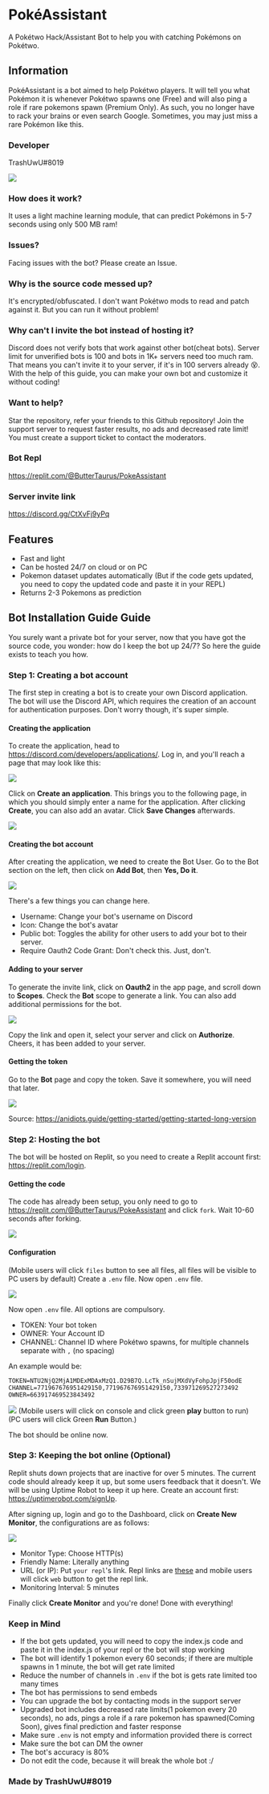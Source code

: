 # PokéAssistant
A Pokétwo Hack/Assistant Bot to help you with catching Pokémons on Pokétwo.
## Information
PokéAssistant is a bot aimed to help Pokétwo players. It will tell you what Pokémon it is whenever Pokétwo spawns one (Free) and will also ping a role if rare pokemons spawn (Premium Only). As such, you no longer have to rack your brains or even search Google. Sometimes, you may just miss a rare Pokémon like this.
### Developer
TrashUwU#8019

![](https://cdn.discordapp.com/attachments/764159382941728830/831117749187117086/Spawn.png)

### How does it work?
It uses a light machine learning module, that can predict Pokémons in 5-7 seconds using only 500 MB ram!
### Issues?
Facing issues with the bot? Please create an Issue.
### Why is the source code messed up?
It's encrypted/obfuscated. I don't want Pokétwo mods to read and patch against it. But you can run it without problem!
### Why can't I invite the bot instead of hosting it?
Discord does not verify bots that work against other bot(cheat bots). Server limit for unverified bots is 100 and bots in 1K+ servers need too much ram. That means you can't invite it to your server, if it's in 100 servers already 😵. With the help of this guide, you can make your own bot and customize it without coding!
### Want to help?
Star the repository, refer your friends to this Github repository! Join the support server to request faster results, no ads and decreased rate limit! You must create a support ticket to contact the moderators.
### Bot Repl
https://replit.com/@ButterTaurus/PokeAssistant
### Server invite link
https://discord.gg/CtXvFj9yPq

## Features
- Fast and light
- Can be hosted 24/7 on cloud or on PC
- Pokemon dataset updates automatically (But if the code gets updated, you need to copy the updated code and paste it in your REPL)
- Returns 2-3 Pokemons as prediction

## Bot Installation Guide Guide
You surely want a private bot for your server, now that you have got the source code, you wonder: how do I keep the bot up 24/7?
So here the guide exists to teach you how.
### Step 1: Creating a bot account
The first step in creating a bot is to create your own Discord application. The bot will use the Discord API, which requires the creation of an account for authentication purposes. Don't worry though, it's super simple.
#### Creating the application
To create the application, head to https://discord.com/developers/applications/. Log in, and you'll reach a page that may look like this:

![](https://media.discordapp.net/attachments/660518707134595095/830720086921707540/1.png)

Click on **Create an application**. This brings you to the following page, in which you should simply enter a name for the application. After clicking **Create**, you can also add an avatar. Click **Save Changes** afterwards.

![](https://cdn.discordapp.com/attachments/660518707134595095/830720419568418857/2.png)

#### Creating the bot account
After creating the application, we need to create the Bot User. Go to the Bot section on the left, then click on **Add Bot**, then **Yes, Do it**.

![](https://cdn.discordapp.com/attachments/660518707134595095/830720692583923723/3.png)

There's a few things you can change here. 
- Username: Change your bot's username on Discord
- Icon: Change the bot's avatar
- Public bot: Toggles the ability for other users to add your bot to their server.
- Require Oauth2 Code Grant: Don't check this. Just, don't.
#### Adding to your server
To generate the invite link, click on **Oauth2** in the app page, and scroll down to **Scopes**. Check the **Bot** scope to generate a link. You can also add additional permissions for the bot.

![](https://cdn.discordapp.com/attachments/660518707134595095/830720814994161664/4.png)

Copy the link and open it, select your server and click on **Authorize**. Cheers, it has been added to your server.
#### Getting the token
Go to the **Bot** page and copy the token. Save it somewhere, you will need that later.

![](https://cdn.discordapp.com/attachments/660518707134595095/830720955277508628/5.png)

Source: https://anidiots.guide/getting-started/getting-started-long-version
### Step 2: Hosting the bot
The bot will be hosted on Replit, so you need to create a Replit account first: https://replit.com/login.
#### Getting the code
The code has already been setup, you only need to go to https://replit.com/@ButterTaurus/PokeAssistant and click `fork`. Wait 10-60 seconds after forking.

![](https://cdn.discordapp.com/attachments/678537293820330005/830756922487603220/6.png)

#### Configuration
(Mobile users will click `files` button to see all files, all files will be visible to PC users by default)
Create a `.env` file. Now open `.env` file.

![](https://i.postimg.cc/mr6hFySJ/Untitled.png)

Now open `.env` file. All options are compulsory.
- TOKEN: Your bot token
- OWNER: Your Account ID
- CHANNEL: Channel ID where Pokétwo spawns, for multiple channels separate with `,` (no spacing)


An example would be:
```
TOKEN=NTU2NjQ2MjA1MDExMDAxMzQ1.D29B7Q.LcTk_nSujMXdVyFohpJpjF50odE
CHANNEL=771967676951429150,771967676951429150,733971269527273492
OWNER=663917469523843492
```

![](https://cdn.discordapp.com/attachments/806194434117992499/831071426491449355/10.png)
(Mobile users will click on console and click green **play** button to run)
(PC users will click Green **Run** Button.)

The bot should be online now.

### Step 3: Keeping the bot online (Optional)
Replit shuts down projects that are inactive for over 5 minutes. The current code should already keep it up, but some users feedback that it doesn't. We will be using Uptime Robot to keep it up here. Create an account first: https://uptimerobot.com/signUp.

After signing up, login and go to the Dashboard, click on **Create New Monitor**, the configurations are as follows:

![](https://cdn.discordapp.com/attachments/678537293820330005/830758495824510986/8.png)

- Monitor Type: Choose HTTP(s)
- Friendly Name: Literally anything
- URL (or IP): Put `your repl`'s link. Repl links are [these](https://cdn.discordapp.com/attachments/678537293820330005/830757823549276160/7.png) and mobile users will click `web` button to get the repl link.
- Monitoring Interval: 5 minutes

Finally click **Create Monitor** and you're done! Done with everything!

### Keep in Mind
- If the bot gets updated, you will need to copy the index.js code and paste it in the index.js of your repl or the bot will stop working
- The bot will identify 1 pokemon every 60 seconds; if there are multiple spawns in 1 minute, the bot will get rate limited
- Reduce the number of channels in `.env` if the bot is gets rate limited too many times
- The bot has permissions to send embeds
- You can upgrade the bot by contacting mods in the support server
- Upgraded bot includes decreased rate limits(1 pokemon every 20 seconds), no ads, pings a role if a rare pokemon has spawned(Coming Soon), gives final prediction and faster response
- Make sure `.env` is not empty and information provided there is correct
- Make sure the bot can DM the owner
- The bot's accuracy is 80%
- Do not edit the code, because it will break the whole bot :/

### Made by TrashUwU#8019
